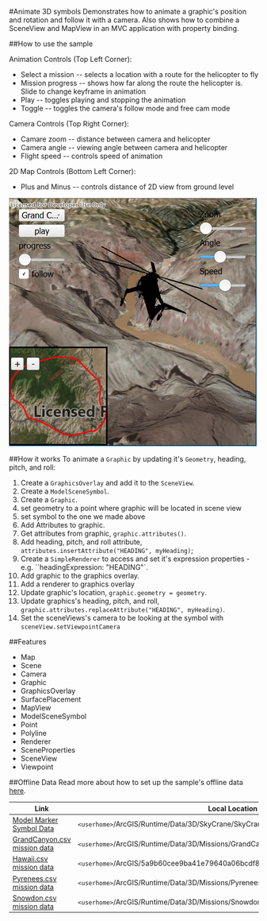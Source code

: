 #Animate 3D symbols
Demonstrates how to animate a graphic's position and rotation and follow it with a camera. Also shows how to combine a SceneView and MapView in an MVC application with property binding.

##How to use the sample

Animation Controls (Top Left Corner):
 - Select a mission -- selects a location with a route for the helicopter to fly
 - Mission progress -- shows how far along the route the helicopter is. Slide to change keyframe in animation
 - Play -- toggles playing and stopping the animation
 - Toggle -- toggles the camera's follow mode and free cam mode
 
Camera Controls (Top Right Corner):
 - Camare zoom -- distance between camera and helicopter
 - Camera angle -- viewing angle between camera and helicopter
 - Flight speed -- controls speed of animation

 2D Map Controls (Bottom Left Corner):
 - Plus and Minus -- controls distance of 2D view from ground level

![](screenshot.png)

##How it works
To animate a `Graphic` by updating it's `Geometry`, heading, pitch, and roll:

1. Create a ```GraphicsOverlay``` and add it to the ```SceneView```.
2. Create a ```ModelSceneSymbol```.
3. Create a ```Graphic```.
 1. set geometry to a point where graphic will be located in scene view
 2. set symbol to the one we made above
4. Add Attributes to graphic.
 1. Get attributes from graphic, `graphic.attributes()`.
 2. Add heading, pitch, and roll attribute, `attributes.insertAttribute("HEADING", myHeading)`;
5. Create a ```SimpleRenderer``` to access and set it's expression properties - e.g. ``headingExpression: "HEADING"`.
6. Add graphic to the graphics overlay.
7. Add a renderer to graphics overlay
8. Update graphic's location, `graphic.geometry = geometry`.
9. Update graphics's heading, pitch, and roll, `graphic.attributes.replaceAttribute("HEADING", myHeading)`.
10. Set the sceneViews's camera to be looking at the symbol with `sceneView.setViewpointCamera`

##Features
 - Map
 - Scene
 - Camera
 - Graphic
 - GraphicsOverlay
 - SurfacePlacement
 - MapView
 - ModelSceneSymbol
 - Point
 - Polyline
 - Renderer
 - SceneProperties
 - SceneView
 - Viewpoint
 
 ##Offline Data
Read more about how to set up the sample's offline data [here](http://links.esri.com/ArcGISRuntimeQtSamples).

Link | Local Location
---------|-------|
|[Model Marker Symbol Data](https://www.arcgis.com/home/item.html?id=810a20c8be914170948d4c2d2146b4c5)| `<userhome>`/ArcGIS/Runtime/Data/3D/SkyCrane/SkyCrane.lwo |
|[GrandCanyon.csv mission data](https://www.arcgis.com/home/item.html?id=290f0c571c394461a8b58b6775d0bd63)| `<userhome>`/ArcGIS/Runtime/Data/3D/Missions/GrandCanyon.csv |
|[Hawaii.csv mission data](https://www.arcgis.com/home/item.html?id=e87c154fb9c2487f999143df5b08e9b1)| `<userhome>`/ArcGIS/5a9b60cee9ba41e79640a06bcdf8084dime/Data/3D/Missions/Hawaii.csv |
|[Pyrenees.csv mission data](https://www.arcgis.com/home/item.html?id=5a9b60cee9ba41e79640a06bcdf8084d)| `<userhome>`/ArcGIS/Runtime/Data/3D/Missions/Pyrenees.csv |
|[Snowdon.csv mission data](https://www.arcgis.com/home/item.html?id=12509ffdc684437f8f2656b0129d2c13)| `<userhome>`/ArcGIS/Runtime/Data/3D/Missions/Snowdon.csv |

